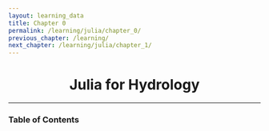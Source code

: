 ```yaml
---
layout: learning_data
title: Chapter 0
permalink: /learning/julia/chapter_0/
previous_chapter: /learning/
next_chapter: /learning/julia/chapter_1/
---
```


<!-- 
@author: Prakat Modi
Date: 2025.06.29
This is Table of content for Julia
-->


<h1 style="text-align:center;" > Julia for Hydrology </h1>

---
### Table of Contents


